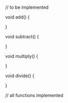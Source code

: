 

// to be implemented

void add() {
    
}

void subtract() {
    
}

void multiply() {
    
}

void divide() {
   
    
}

// all functions implemented
